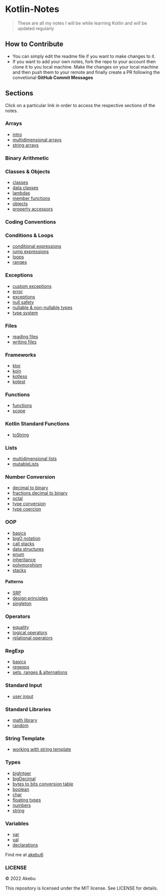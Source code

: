 # Kotlin-Notes
> These are all my notes I will be while learning Kotlin and will be updated regularly

## How to Contribute
- You can simply edit the readme file if you want to make changes to it.
- If you want to add your own notes, fork the repo to your account then clone it to you local machine. Make the changes on your local machine and then push them to your remote and finally create a PR following the convetional **GitHub Commit Messages**

## Sections
Click on a particular link in order to access the respective sections of the notes.

### Arrays
   * [intro](intro)
   * [multidimensional arrays](multidimensional-arrays)
   * [string arrays](string-arrays)
### Binary Arithmetic
### Classes & Objects
   * [classes](classes)
   * [data classes](data-classes)
   * [lambdas](lambdas)
   * [member functions](member-functions)
   * [objects](objects)
   * [property accessors](property-accessors)
### Coding Conventions
### Conditions & Loops
   * [conditional expressions](conditional-expressions)
   * [jump expressions](jumps-expressions)
   * [loops](loops)
   * [ranges](ranges)
### Exceptions
   * [custom exceptions](custom-exceptions)
   * [error](error)
   * [exceptions](exceptions)
   * [null safety](null-safety) 
   * [nullable & non-nullable types](nullable-&-non-nullable-types)
   * [type system](type-system)
### Files
   * [reading files](reading-files)
   * [writing files](writing-files)
### Frameworks
   * [ktor](ktor)
   * [koin](koin)
   * [kotless](kotless)
   * [kotest](kotest)
### Functions
   * [functions](functions)
   * [scope](scope)
### Kotlin Standard Functions
   * [toString](toString)
### Lists
   * [multidimensional lists](multidimensional-lists)
   * [mutableLists](mutableLists)
### Number Conversion
   * [decimal to binary](decimal-to-binary)
   * [fractions decimal to binary](fractions-decimal-to-binary)
   * [octal](octal)
   * [type conversion](type-converion)
   * [type coercion](type-coercion)
### OOP
   * [basics](basics)
   * [bigO notation](bigO-notation)
   * [call stacks](call-stacks)
   * [data structures](data-structures)
   * [enum](enum)
   * [inheritance](inheritance)
   * [polymorphism](polymorphism)
   * [stacks](stacks)
   #### Patterns
   * [SRP](srp)
   * [design principles](design-principles)
   * [singleton](singleton)
### Operators
   * [equality](equality)
   * [logical operators](logical-operators)
   * [relational operators](relational-operators)
### RegExp
   * [basics](basics)
   * [regexps](regexps)
   * [sets, ranges & alternations](sets,-ranges-&-alternations)
### Standard Input
   * [user input](user-input)
### Standard Libraries
   * [math library](math-library)
   * [random](random)
### String Template
   * [working with string template](working-with-string-template)
### Types
   * [bigIntger](bigIntger)
   * [bigDecimal](bigDecimal)
   * [bytes to bits conversion table](bytes-to-bits-conversion-table)
   * [boolean](boolean)
   * [char](char)
   * [floating types](floating-types)
   * [numbers](numbers)
   * [string](string)
### Variables
   * [var](var)
   * [val](val)
   * [declarations](declarations)  



Find me at [akebu6](https://twitter.com/akebu6)

### LICENSE

© 2022 Akebu

This repository is licensed under the MIT license. See LICENSE for details.
